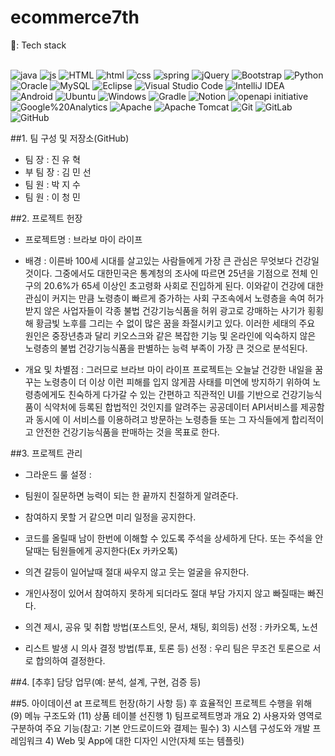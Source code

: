 # ecommerce7th

<summary>
 📖: <width="2%" /> Tech stack
</summary>
   <br>
   
![java](https://img.shields.io/badge/Java-ED8B00?style=for-the-badge&logo=openjdk&logoColor=white) ![js](https://img.shields.io/badge/JavaScript-F7DF1E?style=for-the-badge&logo=JavaScript&logoColor=white) ![HTML](https://img.shields.io/badge/HTML-239120?style=for-the-badge&logo=html5&logoColor=white) ![html](https://img.shields.io/badge/HTML5-E34F26?style=for-the-badge&logo=html5&logoColor=white) ![css](https://img.shields.io/badge/CSS-239120?&style=for-the-badge&logo=css3&logoColor=white) ![spring](https://img.shields.io/badge/Spring-6DB33F?style=for-the-badge&logo=spring&logoColor=white) ![jQuery](https://img.shields.io/badge/jQuery-0769AD?style=for-the-badge&logo=jquery&logoColor=white) ![Bootstrap](https://img.shields.io/badge/Bootstrap-563D7C?style=for-the-badge&logo=bootstrap&logoColor=white) ![Python](https://img.shields.io/badge/python-3670A0?style=for-the-badge&logo=python&logoColor=ffdd54) ![Oracle](https://img.shields.io/badge/Oracle-F80000?style=for-the-badge&logo=Oracle&logoColor=white) ![MySQL](https://img.shields.io/badge/mysql-4479A1.svg?style=for-the-badge&logo=mysql&logoColor=white) ![Eclipse](https://img.shields.io/badge/Eclipse-FE7A16.svg?style=for-the-badge&logo=Eclipse&logoColor=white) ![Visual Studio Code](https://img.shields.io/badge/Visual%20Studio%20Code-0078d7.svg?style=for-the-badge&logo=visual-studio-code&logoColor=white) ![IntelliJ IDEA](https://img.shields.io/badge/IntelliJIDEA-000000.svg?style=for-the-badge&logo=intellij-idea&logoColor=white) ![Android](https://img.shields.io/badge/Android-3DDC84?style=for-the-badge&logo=android&logoColor=white) ![Ubuntu](https://img.shields.io/badge/Ubuntu-E95420?style=for-the-badge&logo=ubuntu&logoColor=white) ![Windows](https://img.shields.io/badge/Windows-0078D6?style=for-the-badge&logo=windows&logoColor=white) ![Gradle](https://img.shields.io/badge/Gradle-02303A.svg?style=for-the-badge&logo=Gradle&logoColor=white) ![Notion](https://img.shields.io/badge/Notion-%23000000.svg?style=for-the-badge&logo=notion&logoColor=white) ![openapi initiative](https://img.shields.io/badge/openapiinitiative-%23000000.svg?style=for-the-badge&logo=openapiinitiative&logoColor=white) ![Google%20Analytics](https://img.shields.io/badge/Google%20Analytics-E37400?style=for-the-badge&logo=google%20analytics&logoColor=white) ![Apache](https://img.shields.io/badge/apache-%23D42029.svg?style=for-the-badge&logo=apache&logoColor=white) ![Apache Tomcat](https://img.shields.io/badge/apache%20tomcat-%23F8DC75.svg?style=for-the-badge&logo=apache-tomcat&logoColor=black) ![Git](https://img.shields.io/badge/git-%23F05033.svg?style=for-the-badge&logo=git&logoColor=white) ![GitLab](https://img.shields.io/badge/gitlab-%23181717.svg?style=for-the-badge&logo=gitlab&logoColor=white) ![GitHub](https://img.shields.io/badge/github-%23121011.svg?style=for-the-badge&logo=github&logoColor=white)

##1. 팀 구성 및 저장소(GitHub)
 - 팀 장 : 진 유 혁
 - 부 팀 장 : 김 민 선
 - 팀 원 : 박 지 수
 - 팀 원 : 이 청 민



##2. 프로젝트 헌장
 - 프로젝트명 : 브라보 마이 라이프
  
  
 - 배경 : 이른바 100세 시대를 살고있는 사람들에게 가장 큰 관심은 무엇보다 건강일 것이다. 그중에서도 대한민국은 통계청의 조사에 따르면 25년을 기점으로 전체 인구의 20.6%가 65세 이상인 초고령화 사회로 진입하게 된다. 이와같이 건강에 대한 관심이 커지는 만큼 노령층이 빠르게 증가하는 사회 구조속에서 노령층을 속여 허가 받지 않은 사업자들이 각종 불법 건강기능식품을 허위 광고로 강매하는 사기가 횡횡해 황금빛 노후를 그리는 수 없이 많은 꿈을 좌절시키고 있다. 이러한 세태의 주요 원인은 중장년층과 달리 키오스크와 같은 복잡한 기능 및 온라인에 익숙하지 않은 노령층의 불법 건강기능식품을 판별하는 능력 부족이 가장 큰 것으로 분석된다.
  
  
 - 개요 및 차별점 : 그러므로 브라브 마이 라이프 프로젝트는 오늘날 건강한 내일을 꿈꾸는 노령층이 더 이상 이런 피해를 입지 않게끔 사태를 미연에 방지하기 위하여 노령층에게도 친숙하게 다가갈 수 있는 간편하고 직관적인 UI를 기반으로 건강기능식품이 식약처에 등록된 합법적인 것인지를 알려주는 공공데이터 API서비스를 제공함과 동시에 이 서비스를 이용하려고 방문하는 노령층들 또는 그 자식들에게 합리적이고 안전한 건강기능식품을 판매하는 것을 목표로 한다.



##3. 프로젝트 관리
 - 그라운드 룰 설정 :
 - 팀원이 질문하면 능력이 되는 한 끝까지 친절하게 알려준다.
 - 참여하지 못할 거 같으면 미리 일정을 공지한다.
 - 코드를 올릴때 남이 한번에 이해할 수 있도록 주석을 상세하게 단다. 또는 주석을 안 달때는 팀원들에게 공지한다(Ex 카카오톡)
 - 의견 갈등이 일어날때 절대 싸우지 않고 웃는 얼굴을 유지한다.
 - 개인사정이 있어서 참여하지 못하게 되더라도 절대 부담 가지지 않고 빠질때는 빠진다.
  
  
 - 의견 제시, 공유 및 취합 방법(포스트잇, 문서, 채팅, 회의등) 선정 : 카카오톡, 노션
  
  
 - 리스트 발생 시 의사 결정 방법(투표, 토론 등) 선정 : 우리 팀은 무조건 토론으로 서로 합의하여 결정한다.



##4. [추후] 담당 업무(예: 분석, 설계, 구현, 검증 등)



##5. 아이데이션 at 프로젝트 헌장(하기 사항 등) 후 효율적인 프로젝트 수행을 위해 (9) 메뉴 구조도와 (11) 상품 테이블 선진행
	1) 팀프로젝트명과 개요
	2) 사용자와 영역로 구분하여 주요 기능(참고: 기본 안드로이드와 결제는 필수)
	3) 시스템 구성도와 개발 프레임워크
	4) Web 및 App에 대한 디자인 시안(자체 또는 템플릿)
